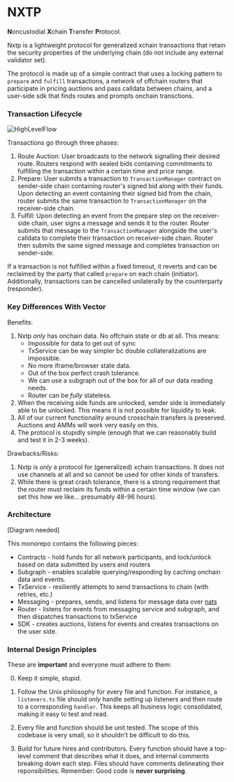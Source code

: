 # NXTP
**N**oncustodial **X**chain **T**ransfer **P**rotocol.

Nxtp is a lightweight protocol for generalized xchain transactions that retain the security properties of the underlying chain (do not include any external validator set).

The protocol is made up of a simple contract that uses a locking pattern to `prepare` and `fulfill` transactions, a network of offchain routers that participate in pricing auctions and pass calldata between chains, and a user-side sdk that finds routes and prompts onchain transctions.

### Transaction Lifecycle

![HighLevelFlow](https://github.com/connext/nxtp/blob/main/modules/documentation/assets/HighLevelFlow.png)

Transactions go through three phases:
1. Route Auction: User broadcasts to the network signalling their desired route. Routers respond with sealed bids containing commitments to fulfilling the transaction within a certain time and price range.
2. Prepare: User submits a transaction to `TransactionManager` contract on sender-side chain containing router's signed bid along with their funds. Upon detecting an event containing their signed bid from the chain, router submits the same transaction to `TransactionManager` on the receiver-side chain.
3. Fulfill: Upon detecting an event from the prepare step on the receiver-side chain, user signs a message and sends it to the router. Router submits that message to the `TransactionManager` alongside the user's calldata to complete their transaction on receiver-side chain. Router then submits the same signed message and completes transaction on sender-side.

If a transaction is not fulfilled within a fixed timeout, it reverts and can be reclaimed by the party that called `prepare` on each chain (initiator). Additionally, transactions can be cancelled unilaterally by the counterparty (responder).

### Key Differences With Vector
Benefits:
1. Nxtp *only* has onchain data. No offchain state or db at all. This means:
    - Impossible for data to get out of sync
    - TxService can be way simpler bc double collateralizations are impossible.
    - No more iframe/browser state data.
    - Out of the box perfect crash tolerance.
    - We can use a subgraph out of the box for all of our data reading needs.
    - Router can be *fully* stateless.
2. When the receiving side funds are unlocked, sender side is immediately able to be unlocked. This means it is not possible for liquidity to leak.
3. All of our current functionality around crosschain transfers is preserved. Auctions and AMMs will work very easily on this.
4. The protocol is stupidly simple (enough that we can reasonably build and test it in 2-3 weeks).

Drawbacks/Risks:
1. Nxtp is *only* a protocol for (generalized) xchain transactions. It does not use channels at all and so cannot be used for other kinds of transfers.
2. While there is great crash tolerance, there is a strong requirement that the router must reclaim its funds within a certain time window (we can set this how we like... presumably 48-96 hours).

### Architecture

[Diagram needed]

This monorepo contains the following pieces:
- Contracts - hold funds for all network participants, and lock/unlock based on data submitted by users and routers
- Subgraph - enables scalable querying/responding by caching onchain data and events.
- TxService - resiliently attempts to send transactions to chain (with retries, etc.)
- Messaging - prepares, sends, and listens for message data over [nats](https://nats.io)
- Router - listens for events from messaging service and subgraph, and then dispatches transactions to txService
- SDK - creates auctions, listens for events and creates transactions on the user side.

### Internal Design Principles
These are **important** and everyone must adhere to them:

0. Keep it simple, stupid.

1. Follow the Unix philosophy for every file and function. For instance, a `listeners.ts` file should *only* handle setting up listeners and then route to a corresponding `handler`. This keeps all business logic consolidated, making it easy to test and read.

2. Every file and function should be unit tested. The scope of this codebase is very small, so it shouldn't be difficult to do this.

3. Build for future hires and contributors. Every function should have a top-level comment that describes what it does, and internal comments breaking down each step. Files should have comments delineating their reponsibilities. Remember: Good code is **never surprising**.

